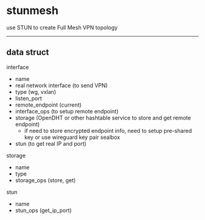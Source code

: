 # stunmesh
use STUN to create Full Mesh VPN topology

---

## data struct

interface
- name
- real network interface (to send VPN)
- type (wg, vxlan)
- listen_port
- remote_endpoint (current)
- interface_ops (to setup remote endpoint)
- storage (OpenDHT or other hashtable service to store and get remote endpoint)
    - if need to store encrypted endpoint info, need to setup pre-shared key or use wireguard key pair sealbox
- stun (to get real IP and port)

storage
- name
- type
- storage_ops (store, get)

stun
- name
- stun_ops (get_ip_port)
